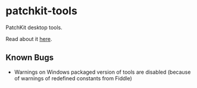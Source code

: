 # patchkit-tools
PatchKit desktop tools.

Read about it [here](http://docs.patchkit.net/tools).


## Known Bugs
- Warnings on Windows packaged version of tools are disabled (because of warnings of redefined constants from Fiddle)
